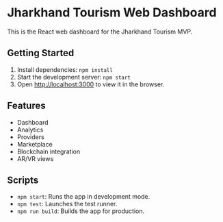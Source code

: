 # Jharkhand Tourism Web Dashboard

This is the React web dashboard for the Jharkhand Tourism MVP.

## Getting Started

1. Install dependencies: `npm install`
2. Start the development server: `npm start`
3. Open [http://localhost:3000](http://localhost:3000) to view it in the browser.

## Features

- Dashboard
- Analytics
- Providers
- Marketplace
- Blockchain integration
- AR/VR views

## Scripts

- `npm start`: Runs the app in development mode.
- `npm test`: Launches the test runner.
- `npm run build`: Builds the app for production.
